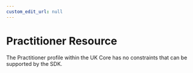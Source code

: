 ```yaml
---
custom_edit_url: null
---
```


# Practitioner Resource

The Practitioner profile within the UK Core has no constraints that can be supported by the SDK.


